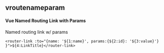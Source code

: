 ## vroutenameparam
#### Vue Named Routing Link with Params
Named routing link w/ params
```
<router-link :to="{name: '${1:name}', params:{${2:id}: '${3:value}'} }">${4:LinkTitle}</router-link>
```